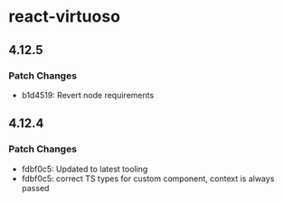 # react-virtuoso

## 4.12.5

### Patch Changes

- b1d4519: Revert node requirements

## 4.12.4

### Patch Changes

- fdbf0c5: Updated to latest tooling
- fdbf0c5: correct TS types for custom component, context is always passed
